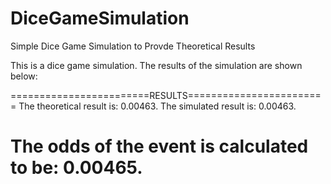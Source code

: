 # DiceGameSimulation
Simple Dice Game Simulation to Provde Theoretical Results

This is a dice game simulation.  The results of the simulation are shown below:

========================RESULTS========================
The theoretical result is: 0.00463.
The simulated result is: 0.00463.

The odds of the event is calculated to be:  0.00465.
=======================================================
